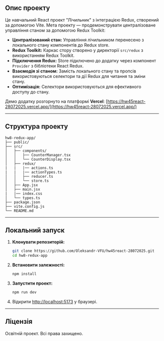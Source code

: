 ## Опис проекту

Це навчальний React проект "Лічильник" з інтеграцією Redux, створений за допомогою Vite. Мета проекту — продемонструвати централізоване управління станом за допомогою Redux Toolkit:

- **Централізований стан:** Управління лічильником перенесено з локального стану компонентів до Redux store.
- **Redux Toolkit:** Каркас стору створено у директорії `src/redux` з використанням Redux Toolkit.
- **Підключення Redux:** Store підключено до додатку через компонент `Provider` з бібліотеки React Redux.
- **Взаємодія зі станом:** Замість локального стану та пропсів використовуються селектори та дії Redux для читання та зміни стану.
- **Оптимізація:** Селектори використовуються для ефективного доступу до стану.

Демо додатку розгорнуто на платформі **Vercel**: [https://hw45react-28072025.vercel.app/](https://hw45react-28072025.vercel.app/)

---

## Структура проекту

```
hw8-redux-app/
├── public/
├── src/
│   ├── components/
│   │   ├── CounterManager.tsx
│   │   └── CounterDisplay.tsx
│   ├── redux/
|   |   |── actions.ts
|   |   |── actionTypes.ts
│   │   ├── reducer.ts
│   │   └── store.ts
│   ├── App.jsx
│   ├── main.jsx
|   |── index.css
│   └── types.ts
├── package.json
├── vite.config.js
└── README.md
```

---

## Локальний запуск

1. **Клонувати репозиторій:**
    ```bash
    git clone https://github.com/Oleksandr-VFU/hw45react-28072025.git
    cd hw8-redux-app
    ```

2. **Встановити залежності:**
    ```bash
    npm install
    ```

3. **Запустити проект:**
    ```bash
    npm run dev
    ```

4. Відкрити [http://localhost:5173](http://localhost:5173) у браузері.

---

## Ліцензія

Освітній проект. Всі права захищено.
